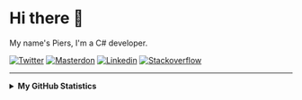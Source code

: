 # Hi there 👋

My name's Piers, I'm a C# developer.

[![Twitter](https://img.shields.io/badge/Twitter-1DA1F2?style=for-the-badge&logo=twitter&logoColor=white)](https://twitter.com/piersmyers)
[![Masterdon](https://img.shields.io/badge/Mastodon-6364FF?style=for-the-badge&logo=mastodon&logoColor=white)](https://hachyderm.io/@piersmyers)
[![Linkedin](https://img.shields.io/badge/LinkedIn-0077B5?style=for-the-badge&logo=linkedin&logoColor=white)](https://linkedin.com/in/piersmyers)
[![Stackoverflow](https://img.shields.io/badge/Stackoverflow-393939?style=for-the-badge&logo=Stackoverflow&logoColor=white)](https://stackoverflow.com/users/275751/piers-myers)

---

<details>
  <summary><b>My GitHub Statistics</b></summary>
  <div>
    <img height="135px" src="https://github-readme-stats.vercel.app/api?username=piersmyers&hide_title=true&hide_border=true&show_icons=true&include_all_commits=true&count_private=true&line_height=21&theme=dark" />
    <!-- <img height="135px" src="https://github-readme-stats.vercel.app/api/top-langs/?username=piersmyers&hide=html&hide_title=true&hide_border=true&layout=compact&langs_count=8&theme=dark" /> -->
  </div>
</details>
